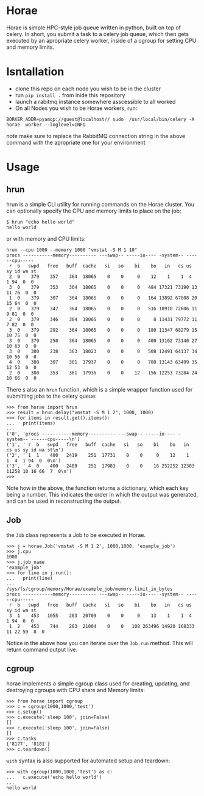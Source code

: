 
# Horae
Horae is simple HPC-style job queue written in python, built on top of celery. In short, you submit a task to a celery job queue, which then gets executed by an apropriate celery worker, inside of a cgroup for setting CPU and memory limits.


# Isntallation

- clone this repo on each node you wish to be in the cluster
- run `pip install .` from inide this repository 
- launch a rabitmq instance somewhere asscessible to all worked
- On all Nodes you wish to be Horae workers, run:
```
BORKER_ADDR=pyamqp://guest@localhost// sudo  /usr/local/bin/celery -A horae  worker --loglevel=INFO
```

*note* make sure to replace the RabbitMQ connection string in the above command with the apropriate one for your environment

# Usage

## hrun

hrun is a simple CLI utility for running commands on the Horae cluster. You can optionally specify the CPU and memory limits to place on the job:

```
$ hrun "echo hello world" 
hello world
```

or with memory and CPU limits:
```
hrun --cpu 1000 --memory 1000 "vmstat -S M 1 10"
procs -----------memory---------- ---swap-- -----io---- -system-- ------cpu-----
 r  b   swpd   free   buff  cache   si   so    bi    bo   in   cs us sy id wa st
 2  0    379    357    364  18065    0    0     0    12    1    1  4  1 94  0  0
 3  0    379    353    364  18065    0    0     0   484 17321 73190 13 11 76  0  0
 1  0    379    307    364  18065    0    0     0   164 13892 67608 20 15 64  0  0
 2  0    379    347    364  18065    0    0     0   516 10910 72606 11  9 81  0  0
 2  0    379    346    364  18065    0    0     0     8 11431 79772 11  7 82  0  0
 3  0    379    292    364  18065    0    0     0   180 11347 68279 15 10 75  0  0
 3  0    379    250    364  18065    0    0     0   400 13162 73140 27 10 63  0  0
 3  0    380    238    363  18023    0    0     0   508 12491 64137 34 10 56  0  0
 4  0    380    307    361  17937    0    0     0   780 13143 63499 35 12 53  0  0
 2  0    380    353    361  17936    0    0    12   156 12253 73284 24 10 66  0  0
```


There s also an `hrun` function, which is a simple wrapper function used for submitting jobs to the celery queue:
```
>>> from horae import hrun
>>> result = hrun.delay("vmstat -S M 1 2", 1000, 1000)
>>> for items in result.get().items():
...   print(items)
... 
('0', 'procs -----------memory---------- ---swap-- -----io---- -system-- ------cpu-----\n')
('1', ' r  b   swpd   free   buff  cache   si   so    bi    bo   in   cs us sy id wa st\n')
('2', ' 1  1    400   2419    251  17731    0    0     0    12    1    1  4  1 94  0  0\n')
('3', ' 4  0    400   2489    251  17983    0    0    16 252252 12303 11258 10 16 66  7  0\n')
>>> 
```
Note how in the above, the function returns a dictionary, which each key  being a number. This indicates the order in which the output was generated, and can be used in reconstructing the output.

## Job
the `Job` class represents a Job to be executed in Horae.

```
>>> j = horae.Job('vmstat -S M 1 2', 1000,1000, 'example_job')
>>> j.cpu
1000
>>> j.job_name
'example_job'
>>> for line in j.run():
...   print(line)
... 
/sys/fs/cgroup/memory/Horae/example_job/memory.limit_in_bytes
procs -----------memory---------- ---swap-- -----io---- -system-- ------cpu-----
 r  b   swpd   free   buff  cache   si   so    bi    bo   in   cs us sy id wa st
 3  1    453   1055    203  20709    0    0     0    13    1    1  4  1 94  0  0
 1  2    453    744    203  21004    0    0   108 263496 14920 168333 11 22 59  8  0
```

Notice in the above how you can iterate over the `Job.run` method. This will return command output live. 

## cgroup
horae implements a simple cgroup class used for creating, updating, and destroying cgroups with CPU share and Memory limits:

```
>>> from horae import cgroup
>>> c = cgroup(1000,1000,'test')
>>> c.setup()
>>> c.execute('sleep 100', join=False)
[]
>>> c.execute('sleep 100', join=False)
[]
>>> c.tasks
{'8177', '8181'}
>>> c.teardown()
```

`with` syntax is also supported for automated setup and teardown:

```
>>> with cgroup(1000,1000,'test') as c:
...   c.execute('echo hello world')
... 
hello world
```

